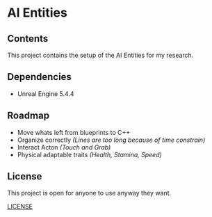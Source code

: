 # AI Entities

## Contents

This project contains the setup of the AI Entities for my research.

## Dependencies
- Unreal Engine 5.4.4

## Roadmap
- Move whats left from blueprints to C++
- Organize correctly *(Lines are too long because of time constrain)*
- Interact Acton *(Touch and Grab)*
- Physical adaptable traits *(Health, Stamina, Speed)*

## License

This project is open for anyone to use anyway they want.

[LICENSE](LICENSE)
